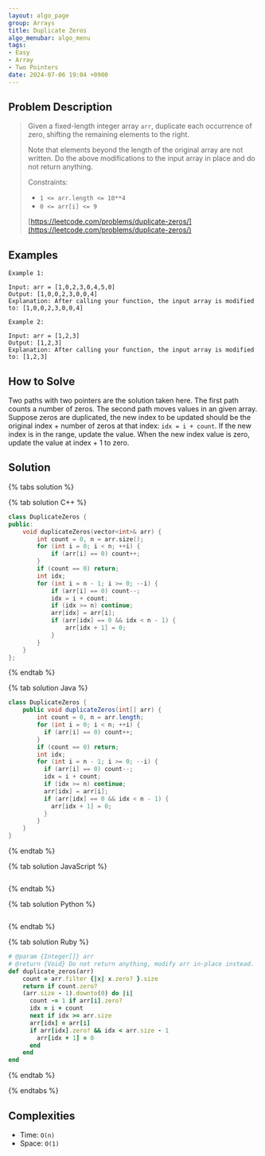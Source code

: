 ```yaml
---
layout: algo_page
group: Arrays
title: Duplicate Zeros
algo_menubar: algo_menu
tags:
- Easy
- Array
- Two Pointers
date: 2024-07-06 19:04 +0900
---
```

## Problem Description
> Given a fixed-length integer array `arr`, duplicate each occurrence of zero, shifting the remaining elements to the right.
>
> Note that elements beyond the length of the original array are not written. Do the above modifications to the input
> array in place and do not return anything.
>
> Constraints:
> - `1 <= arr.length <= 10**4`
> - `0 <= arr[i] <= 9`
> 
> [https://leetcode.com/problems/duplicate-zeros/](https://leetcode.com/problems/duplicate-zeros/)

## Examples
```
Example 1:

Input: arr = [1,0,2,3,0,4,5,0]
Output: [1,0,0,2,3,0,0,4]
Explanation: After calling your function, the input array is modified to: [1,0,0,2,3,0,0,4]
```

```
Example 2:

Input: arr = [1,2,3]
Output: [1,2,3]
Explanation: After calling your function, the input array is modified to: [1,2,3]
```

## How to Solve

Two paths with two pointers are the solution taken here.
The first path counts a number of zeros.
The second path moves values in an given array.
Suppose zeros are duplicated, the new index to be updated should be
the original index + number of zeros at that index: `idx = i + count`.
If the new index is in the range, update the value.
When the new index value is zero, update the value at index + 1 to zero.


## Solution

{% tabs solution %}

{% tab solution C++ %}
```cpp
class DuplicateZeros {
public:
    void duplicateZeros(vector<int>& arr) {
        int count = 0, n = arr.size();
        for (int i = 0; i < n; ++i) {
            if (arr[i] == 0) count++;
        }
        if (count == 0) return;
        int idx;
        for (int i = n - 1; i >= 0; --i) {
            if (arr[i] == 0) count--;
            idx = i + count;
            if (idx >= n) continue;
            arr[idx] = arr[i];
            if (arr[idx] == 0 && idx < n - 1) {
                arr[idx + 1] = 0;
            }
        }
    }
};
```
{% endtab %}

{% tab solution Java %}
```java
class DuplicateZeros {
    public void duplicateZeros(int[] arr) {
        int count = 0, n = arr.length;
        for (int i = 0; i < n; ++i) {
          if (arr[i] == 0) count++;
        }
        if (count == 0) return;
        int idx;
        for (int i = n - 1; i >= 0; --i) {
          if (arr[i] == 0) count--;
          idx = i + count;
          if (idx >= n) continue;
          arr[idx] = arr[i];
          if (arr[idx] == 0 && idx < n - 1) {
            arr[idx + 1] = 0;
          }
        }
    }
}
```
{% endtab %}

{% tab solution JavaScript %}
```js

```
{% endtab %}

{% tab solution Python %}
```python

```
{% endtab %}

{% tab solution Ruby %}
```ruby
# @param {Integer[]} arr
# @return {Void} Do not return anything, modify arr in-place instead.
def duplicate_zeros(arr)
    count = arr.filter {|x| x.zero? }.size
    return if count.zero?
    (arr.size - 1).downto(0) do |i|
      count -= 1 if arr[i].zero?
      idx = i + count
      next if idx >= arr.size
      arr[idx] = arr[i]
      if arr[idx].zero? && idx < arr.size - 1
        arr[idx + 1] = 0
      end
    end
end
```
{% endtab %}

{% endtabs %}



## Complexities
- Time: `O(n)`
- Space: `O(1)`
